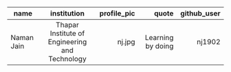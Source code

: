 |    name     |                   institution                  | profile_pic |       quote       | github_user | 
| ------------|:----------------------------------------------:| -----------:| -----------------:| -----------:|
| Naman Jain  | Thapar Institute of Engineering and Technology | nj.jpg      | Learning by doing | nj1902      |
